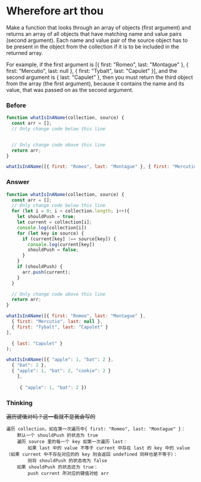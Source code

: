 # Wherefore art thou
Make a function that looks through an array of objects (first argument) and returns an array of all objects that have matching name and value pairs (second argument). Each name and value pair of the source object has to be present in the object from the collection if it is to be included in the returned array.

For example, if the first argument is [{ first: "Romeo", last: "Montague" }, { first: "Mercutio", last: null }, { first: "Tybalt", last: "Capulet" }], and the second argument is { last: "Capulet" }, then you must return the third object from the array (the first argument), because it contains the name and its value, that was passed on as the second argument.
### Before
```Javascript
function whatIsInAName(collection, source) {
  const arr = [];
  // Only change code below this line


  // Only change code above this line
  return arr;
}

whatIsInAName([{ first: "Romeo", last: "Montague" }, { first: "Mercutio", last: null }, { first: "Tybalt", last: "Capulet" }], { last: "Capulet" });
```
### Answer
```Javascript
function whatIsInAName(collection, source) {
  const arr = [];
  // Only change code below this line
  for (let i = 0; i < collection.length; i++){
    let shouldPush = true;
    let current = collection[i];
    console.log(collection[i])
    for (let key in source) {
      if (current[key] !== source[key]) {
        console.log(current[key])
        shouldPush = false;
      }
    }
    if (shouldPush) {
      arr.push(current);
    }
  }

  // Only change code above this line
  return arr;
}

whatIsInAName([{ first: "Romeo", last: "Montague" },
  { first: "Mercutio", last: null },
  { first: "Tybalt", last: "Capulet" }
],

  { last: "Capulet" }
);

whatIsInAName([{ "apple": 1, "bat": 2 },
  { "bat": 2 },
  { "apple": 1, "bat": 2, "cookie": 2 }
    ],
    
     { "apple": 1, "bat": 2 })
```
### Thinking
~~遍历键值对吗？这一看就不是我会写的~~
```
遍历 collection，如在第一次遍历中{ first: "Romeo", last: "Montague" }：
    默认一个 shouldPush 的状态为 true
    遍历 source 里的每一个 key 如第一次遍历 last：
        如果 last 中的 value 不等于 current 中存在 last 的 key 中的 value（如果 current 中不存在对应的的 key 则会返回 undefined 同样也是不等于）：
        则将 shouldPush 的状态改为 false
    如果 shouldPush 的状态还为 true：
        push current 所对应的键值对给 arr
```